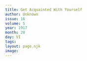 ```yaml
---
title: Get Acquainted With Yourself
author: Unknown
issue: 16
volume: 5
year: 1917
month: 20
day: VI
tags:
layout: page.njk
image:
---
```


